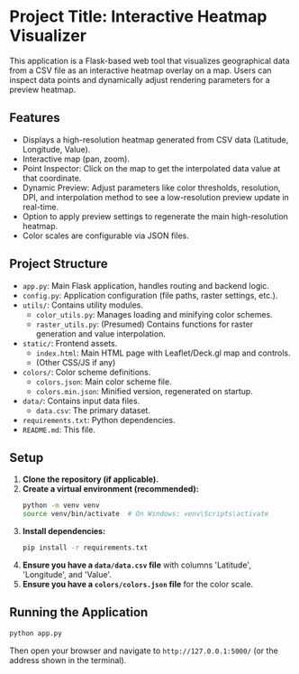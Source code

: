 # Project Title: Interactive Heatmap Visualizer

This application is a Flask-based web tool that visualizes geographical data from a CSV file as an interactive heatmap overlay on a map. Users can inspect data points and dynamically adjust rendering parameters for a preview heatmap.

## Features

- Displays a high-resolution heatmap generated from CSV data (Latitude, Longitude, Value).
- Interactive map (pan, zoom).
- Point Inspector: Click on the map to get the interpolated data value at that coordinate.
- Dynamic Preview: Adjust parameters like color thresholds, resolution, DPI, and interpolation method to see a low-resolution preview update in real-time.
- Option to apply preview settings to regenerate the main high-resolution heatmap.
- Color scales are configurable via JSON files.

## Project Structure

- `app.py`: Main Flask application, handles routing and backend logic.
- `config.py`: Application configuration (file paths, raster settings, etc.).
- `utils/`: Contains utility modules.
  - `color_utils.py`: Manages loading and minifying color schemes.
  - `raster_utils.py`: (Presumed) Contains functions for raster generation and value interpolation.
- `static/`: Frontend assets.
  - `index.html`: Main HTML page with Leaflet/Deck.gl map and controls.
  - (Other CSS/JS if any)
- `colors/`: Color scheme definitions.
  - `colors.json`: Main color scheme file.
  - `colors.min.json`: Minified version, regenerated on startup.
- `data/`: Contains input data files.
  - `data.csv`: The primary dataset.
- `requirements.txt`: Python dependencies.
- `README.md`: This file.

## Setup

1.  **Clone the repository (if applicable).**
2.  **Create a virtual environment (recommended):**
    ```bash
    python -m venv venv
    source venv/bin/activate  # On Windows: venv\Scripts\activate
    ```
3.  **Install dependencies:**
    ```bash
    pip install -r requirements.txt
    ```
4.  **Ensure you have a `data/data.csv` file** with columns 'Latitude', 'Longitude', and 'Value'.
5.  **Ensure you have a `colors/colors.json` file** for the color scale.

## Running the Application

```bash
python app.py
```

Then open your browser and navigate to `http://127.0.0.1:5000/` (or the address shown in the terminal). 